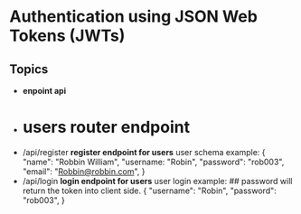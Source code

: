 # Authentication using JSON Web Tokens (JWTs)

## Topics
- **enpoint api**
- # users router endpoint
 - /api/register  **register endpoint for users**
 user schema example:
 {
   "name": "Robbin William",
   "username: "Robin",
   "password": "rob003",
   "email": "Robbin@robbin.com",
 }
- /api/login **login endpoint for users**
user login example: ## password will return the token into client side.
{
  "username": "Robin",
  "password": "rob003",
}


